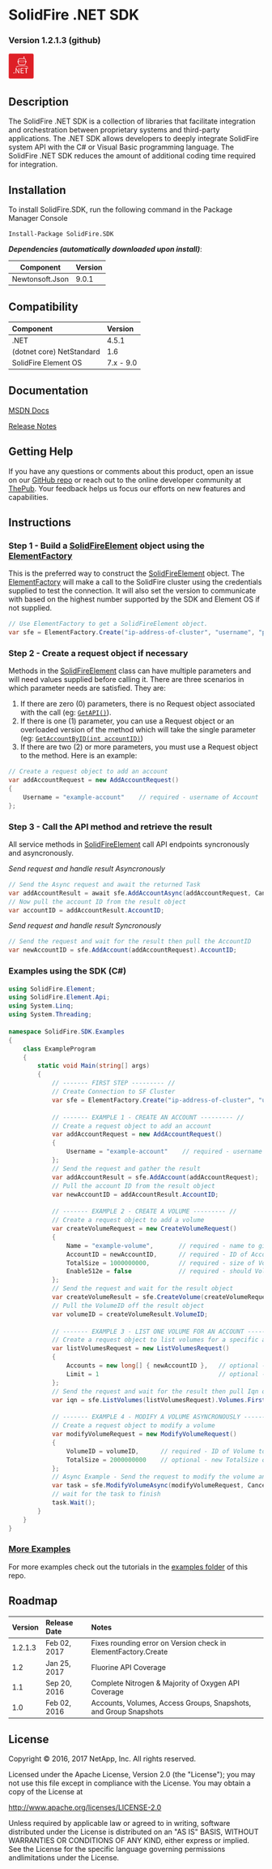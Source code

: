 # SolidFire .NET SDK

### Version 1.2.1.3 (github)

![Net Logo](img/net-50.png) 

## Description
The SolidFire .NET SDK is a collection of libraries that facilitate integration and orchestration between proprietary systems and third-party applications. The .NET SDK allows developers to deeply integrate SolidFire system API with the C# or Visual Basic programming language. The SolidFire .NET SDK reduces the amount of additional coding time required for integration.


## Installation

To install SolidFire.SDK, run the following command in the Package Manager Console

```
Install-Package SolidFire.SDK
```

___Dependencies (automatically downloaded upon install)___:

| Component       | Version    |
|:---------------:|:-----------|
| Newtonsoft.Json | 9.0.1      |

## Compatibility

| Component                          | Version     |
|:-----------------------------------|:------------|
| .NET                               | 4.5.1       |
| (dotnet core) NetStandard          | 1.6         |
| SolidFire Element OS               | 7.x - 9.0   |

## Documentation

[MSDN Docs](http://solidfire.github.io/sdk-dotnet/help/v1.2/html/R_Project_NetApp_SolidFire__NET_SDK_Documentation.htm) 

[Release Notes](https://github.com/solidfire/sdk-dotnet/raw/gh-pages/NetApp_SolidFire_Dot_Net_SDK_v1.2.1.3_Release_Notes.pdf)

## Getting Help

If you have any questions or comments about this product, open an issue on our [GitHub repo](https://github.com/solidfire/sdk-dotnet) or reach out to the online developer community at [ThePub](http://netapp.io). Your feedback helps us focus our efforts on new features and capabilities.

## Instructions

### Step 1 - Build a [SolidFireElement](http://solidfire.github.io/sdk-dotnet/help/v1.2/html/T_SolidFire_Element_Api_SolidFireElement.htm) object using the [ElementFactory](http://solidfire.github.io/sdk-dotnet/help/v1.2/html/T_SolidFire_Element_ElementFactory.htm)

This is the preferred way to construct the [SolidFireElement](help/v1.2/html/T_SolidFire_Element_Api_SolidFireElement.htm) object. The [ElementFactory](http://solidfire.github.io/sdk-dotnet/help/v1.2/html/T_SolidFire_Element_ElementFactory.htm) will make a call to the SolidFire cluster using the credentials supplied to test the connection. It will also set the version to communicate with based on the highest number supported by the SDK and Element OS if not supplied. 

~~~ csharp
// Use ElementFactory to get a SolidFireElement object.
var sfe = ElementFactory.Create("ip-address-of-cluster", "username", "password");
~~~

### Step 2 - Create a request object if necessary

Methods in the [SolidFireElement](http://solidfire.github.io/sdk-dotnet/help/v1.2/html/T_SolidFire_Element_Api_SolidFireElement.htm) class can have multiple parameters and will need values supplied before calling it. There are three scenarios in which parameter needs are satisfied. They are: 

1. If there are zero (0) parameters, there is no Request object associated with the call (eg: [`GetAPI()`](http://solidfire.github.io/sdk-dotnet/help/v1.2/html/M_SolidFire_Element_Api_SolidFireElement_GetAPI.htm)).
1. If there is one (1) parameter, you can use a Request object or an overloaded version of the method which will take the single parameter (eg: [`GetAccountByID(int accountID)`](http://solidfire.github.io/sdk-dotnet/help/v1.2/html/M_SolidFire_Element_Api_SolidFireElement_GetAccountByID_1.htm))
3. If there are two (2) or more parameters, you must use a Request object to the method. Here is an example:

~~~csharp
// Create a request object to add an account
var addAccountRequest = new AddAccountRequest()
{
    Username = "example-account"    // required - username of Account
};
~~~

### Step 3 - Call the API method and retrieve the result

All service methods in [SolidFireElement](http://solidfire.github.io/sdk-dotnet/help/v1.2/html/T_SolidFire_Element_Api_SolidFireElement.htm) call API endpoints syncronously and asyncronously.

_Send request and handle result Asyncronously_

~~~ csharp
// Send the Async request and await the returned Task
var addAccountResult = await sfe.AddAccountAsync(addAccountRequest, CancellationToken.None);
// Now pull the account ID from the result object
var accountID = addAccountResult.AccountID;
~~~

_Send request and handle result Syncronously_

~~~ csharp
// Send the request and wait for the result then pull the AccountID
var newAccountID = sfe.AddAccount(addAccountRequest).AccountID;   
~~~


### Examples using the SDK (C#)

~~~ csharp
using SolidFire.Element;
using SolidFire.Element.Api;
using System.Linq;
using System.Threading;

namespace SolidFire.SDK.Examples
{
    class ExampleProgram
    {
        static void Main(string[] args)
        {
            // ------- FIRST STEP --------- //
            // Create Connection to SF Cluster
            var sfe = ElementFactory.Create("ip-address-of-cluster", "username", "password");

            // ------- EXAMPLE 1 - CREATE AN ACCOUNT --------- //
            // Create a request object to add an account
            var addAccountRequest = new AddAccountRequest()
            {
                Username = "example-account"    // required - username of Account
            };
            // Send the request and gather the result
            var addAccountResult = sfe.AddAccount(addAccountRequest);
            // Pull the account ID from the result object
            var newAccountID = addAccountResult.AccountID;

            // ------- EXAMPLE 2 - CREATE A VOLUME --------- //
            // Create a request object to add a volume
            var createVolumeRequest = new CreateVolumeRequest()
            {
                Name = "example-volume",       // required - name to give the new Volume
                AccountID = newAccountID,      // required - ID of Account that owns Volume
                TotalSize = 1000000000,        // required - size of Volume in bytes
                Enable512e = false             // required - should Volume provide 512-byte sector emulation
            };
            // Send the request and wait for the result object
            var createVolumeResult = sfe.CreateVolume(createVolumeRequest);
            // Pull the VolumeID off the result object
            var volumeID = createVolumeResult.VolumeID;

            // ------- EXAMPLE 3 - LIST ONE VOLUME FOR AN ACCOUNT --------- //
            // Create a request object to list volumes for a specific account
            var listVolumesRequest = new ListVolumesRequest()
            {
                Accounts = new long[] { newAccountID },   // optional - AccountID to filter volumes by account 
                Limit = 1                                 // optional - to limit the number of Volumes with IDs greater than StartVolumeID
            };
            // Send the request and wait for the result then pull Iqn of the first Volume returned
            var iqn = sfe.ListVolumes(listVolumesRequest).Volumes.First().Iqn;

            // ------- EXAMPLE 4 - MODIFY A VOLUME ASYNCRONOUSLY --------- //
            // Create a request object to modify a volume
            var modifyVolumeRequest = new ModifyVolumeRequest()
            {
                VolumeID = volumeID,      // required - ID of Volume to modify
                TotalSize = 2000000000    // optional - new TotalSize of Volume
            };
            // Async Example - Send the request to modify the volume and hold onto the task
            var task = sfe.ModifyVolumeAsync(modifyVolumeRequest, CancellationToken.None);
            // wait for the task to finish
            task.Wait();
        }
    }
}
~~~

### [More Examples](https://github.com/solidfire/sdk-dotnet/tree/gh-pages/examples)

For more examples check out the tutorials in the [examples folder](https://github.com/solidfire/sdk-dotnet/tree/gh-pages/examples) of this repo.

## Roadmap

| Version | Release Date   | Notes                                                            |
|:------- |:---------------|:-----------------------------------------------------------------|
| 1.2.1.3 | Feb 02, 2017   | Fixes rounding error on Version check in ElementFactory.Create   |
| 1.2     | Jan 25, 2017   | Fluorine API Coverage                                            |
| 1.1     | Sep 20, 2016   | Complete Nitrogen & Majority of Oxygen API Coverage              |
| 1.0     | Feb 02, 2016   | Accounts, Volumes, Access Groups, Snapshots, and Group Snapshots |

## License
Copyright © 2016, 2017 NetApp, Inc. All rights reserved.

Licensed under the Apache License, Version 2.0 (the "License");
you may not use this file except in compliance with the License.
You may obtain a copy of the License at

   <http://www.apache.org/licenses/LICENSE-2.0>

Unless required by applicable law or agreed to in writing, software
distributed under the License is distributed on an "AS IS" BASIS,
WITHOUT WARRANTIES OR CONDITIONS OF ANY KIND, either express or implied.
See the License for the specific language governing permissions andlimitations under the License.
